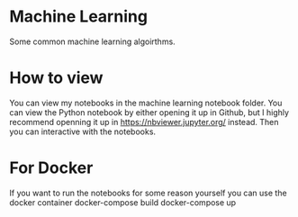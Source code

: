 # Machine Learning
Some common machine learning algoirthms. 

# How to view
You can view my notebooks in the machine learning notebook folder.
You can view the Python notebook by either opening it up in Github, but I highly recommend openning it up in 
https://nbviewer.jupyter.org/ instead. Then you can interactive with the notebooks.


# For Docker
If you want to run the notebooks for some reason yourself you can use the docker container
docker-compose build
docker-compose up